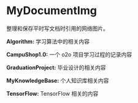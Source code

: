 # MyDocumentImg

整理和保存平时写文档时引用的网络图片。

**Algorithm:** 学习算法中的相关内容

**CampuShop1.0:** 一个 o2o 项目学习过程的记录内容

**GraduationProject:** 毕业设计的相关内容

**MyKnowledgeBase:** 个人知识库相关内容

**TensorFlow:** TensorFlow 相关的内容
